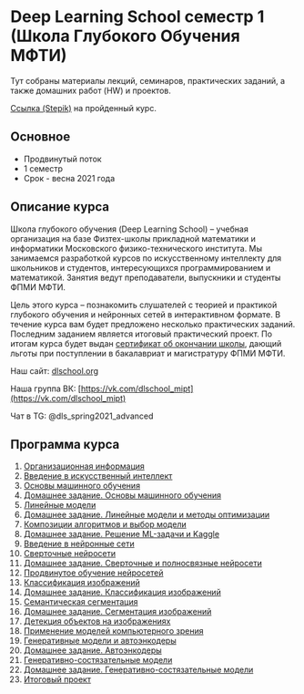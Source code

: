 # Deep Learning School семестр 1 (Школа Глубокого Обучения МФТИ)

Тут собраны материалы лекций, семинаров, практических заданий, а также домашних работ (HW) и проектов.

[Ссылка (Stepik)](https://stepik.org/course/91157/syllabus) на пройденный курс.

## Основное
- Продвинутый поток
- 1 семестр
- Срок - весна 2021 года

## Описание курса
Школа глубокого обучения (Deep Learning School) – учебная организация на базе Физтех-школы прикладной математики и информатики Московского физико-технического института. Мы занимаемся разработкой курсов по искусственному интеллекту для школьников и студентов, интересующихся программированием и математикой. Занятия ведут преподаватели, выпускники и студенты ФПМИ МФТИ.

Цель этого курса – познакомить слушателей с теорией и практикой глубокого обучения и нейронных сетей в интерактивном формате. 
В течение курса вам будет предложено несколько практических заданий. Последним заданием является итоговый практический проект. 
По итогам курса будет выдан [сертификат об окончании школы](https://github.com/StasKolomin/Stepik/blob/master/5_Deep_Learning_School/diploma_ru.pdf), дающий льготы при поступлении в бакалавриат и магистратуру ФПМИ МФТИ.

Наш сайт: [dlschool.org](dlschool.org)

Наша группа ВК: [https://vk.com/dlschool_mipt](https://vk.com/dlschool_mipt)

Чат в TG: @dls_spring2021_advanced

## Программа курса
1. [Организационная информация](https://github.com/StasKolomin/Stepik/tree/master/5_Deep_Learning_School/01%20About)
2. [Введение в искусственный интеллект](https://github.com/StasKolomin/Stepik/tree/master/5_Deep_Learning_School/02%20Intro%20in%20AI)
3. [Основы машинного обучения](https://github.com/StasKolomin/Stepik/tree/master/5_Deep_Learning_School/03%20Basics%20ML)
4. [Домашнее задание. Основы машинного обучения](https://github.com/StasKolomin/Stepik/tree/master/5_Deep_Learning_School/04%20HW%20Basics%20ML)
5. [Линейные модели](https://github.com/StasKolomin/Stepik/tree/master/5_Deep_Learning_School/05%20Linear%20models)
6. [Домашнее задание. Линейные модели и методы оптимизации](https://github.com/StasKolomin/Stepik/tree/master/5_Deep_Learning_School/06%20HW%20Linear%20models)
7. [Композиции алгоритмов и выбор модели](https://github.com/StasKolomin/Stepik/tree/master/5_Deep_Learning_School/07%20Decision%20tree%20and%20compositions)
8. [Домашнее задание. Решение ML-задачи и Kaggle](https://github.com/StasKolomin/Stepik/tree/master/5_Deep_Learning_School/08%20HW%20Kaggle)
9. [Введение в нейронные сети](https://github.com/StasKolomin/Stepik/tree/master/5_Deep_Learning_School/09%20Intro%20NN)
10. [Сверточные нейросети](https://github.com/StasKolomin/Stepik/tree/master/5_Deep_Learning_School/10%20CNN)
11. [Домашнее задание. Сверточные и полносвязные нейросети](https://github.com/StasKolomin/Stepik/tree/master/5_Deep_Learning_School/11%20HW%20CNN)
12. [Продвинутое обучение нейросетей](https://github.com/StasKolomin/Stepik/tree/master/5_Deep_Learning_School/12%20Advanced%20learning%20NN)
13. [Классификация изображений](https://github.com/StasKolomin/Stepik/tree/master/5_Deep_Learning_School/13%20Image%20Classification)
14. [Домашнее задание. Классификация изображений](https://github.com/StasKolomin/Stepik/tree/master/5_Deep_Learning_School/14%20HW%20Image%20Classification)
15. [Семантическая сегментация](https://github.com/StasKolomin/Stepik/tree/master/5_Deep_Learning_School/15%20Semantic%20Segmentation)
16. [Домашнее задание. Сегментация изображений](https://github.com/StasKolomin/Stepik/tree/master/5_Deep_Learning_School/16%20HW%20Semantic%20Segmentation)
17. [Детекция объектов на изображениях](https://github.com/StasKolomin/Stepik/tree/master/5_Deep_Learning_School/17%20Object%20Detection)
18. [Применение моделей компьютерного зрения](https://github.com/StasKolomin/Stepik/tree/master/5_Deep_Learning_School/18%20Application%20CV%20model)
19. [Генеративные модели и автоэнкодеры](https://github.com/StasKolomin/Stepik/tree/master/5_Deep_Learning_School/19%20AutoEncoders)
20. [Домашнее задание. Автоэнкодеры](https://github.com/StasKolomin/Stepik/tree/master/5_Deep_Learning_School/20%20HW%20AutoEncoders)
21. [Генеративно-состязательные модели](https://github.com/StasKolomin/Stepik/tree/master/5_Deep_Learning_School/21%20Generative%20Models)
22. [Домашнее задание. Генеративно-состязательные модели](https://github.com/StasKolomin/Stepik/tree/master/5_Deep_Learning_School/22%20HW%20Generative%20Models)
23. [Итоговый проект](https://github.com/StasKolomin/Stepik/tree/master/5_Deep_Learning_School/23%20Final%20Project%20(Telegram%20bot%20%2B%20Style%20Transfer))
